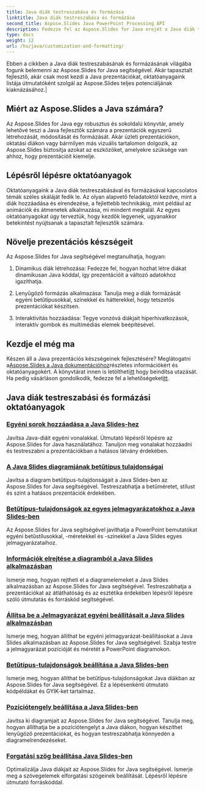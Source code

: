 ```yaml
---
title: Java diák testreszabása és formázása
linktitle: Java diák testreszabása és formázása
second_title: Aspose.Slides Java PowerPoint Processing API
description: Fedezze fel az Aspose.Slides for Java erejét a Java diák testreszabásában és formázásában. Ismerje meg oktatóanyagainkat lépésről lépésre. Növelje prezentációs készségeit.
type: docs
weight: 12
url: /hu/java/customization-and-formatting/
---
```


 Ebben a cikkben a Java diák testreszabásának és formázásának világába fogunk belemenni az Aspose.Slides for Java segítségével. Akár tapasztalt fejlesztő, akár csak most kezdi a Java prezentációkat, oktatóanyagaink listája útmutatóként szolgál az Aspose.Slides teljes potenciáljának kiaknázásához.|

## Miért az Aspose.Slides a Java számára?

Az Aspose.Slides for Java egy robusztus és sokoldalú könyvtár, amely lehetővé teszi a Java fejlesztők számára a prezentációk egyszerű létrehozását, módosítását és formázását. Akár üzleti prezentációkon, oktatási diákon vagy bármilyen más vizuális tartalomon dolgozik, az Aspose.Slides biztosítja azokat az eszközöket, amelyekre szüksége van ahhoz, hogy prezentációit kiemelje.

## Lépésről lépésre oktatóanyagok

Oktatóanyagaink a Java diák testreszabásával és formázásával kapcsolatos témák széles skáláját fedik le. Az olyan alapvető feladatoktól kezdve, mint a diák hozzáadása és elrendezése, a fejlettebb technikákig, mint például az animációk és átmenetek alkalmazása, mi mindent megtalál. Az egyes oktatóanyagokat úgy terveztük, hogy kezdők legyenek, ugyanakkor betekintést nyújtsanak a tapasztalt fejlesztők számára.

## Növelje prezentációs készségeit

Az Aspose.Slides for Java segítségével megtanulhatja, hogyan:

1. Dinamikus diák létrehozása: Fedezze fel, hogyan hozhat létre diákat dinamikusan Java kóddal, így prezentációit a változó adatokhoz igazíthatja.

2. Lenyűgöző formázás alkalmazása: Tanulja meg a diák formázását egyéni betűtípusokkal, színekkel és hátterekkel, hogy tetszetős prezentációkat készítsen.

3. Interaktivitás hozzáadása: Tegye vonzóvá diákjait hiperhivatkozások, interaktív gombok és multimédiás elemek beépítésével.

## Kezdje el még ma

 Készen áll a Java prezentációs készségeinek fejlesztésére? Meglátogatni a[Aspose.Slides a Java dokumentációhoz](https://reference.aspose.com/slides/java/)részletes információkért és oktatóanyagokért. A könyvtárat innen is letöltheti[itt](https://releases.aspose.com/slides/java/) hogy beindítsa utazását. Ha pedig vásárláson gondolkodik, fedezze fel a lehetőségeket[itt](https://purchase.aspose.com/buy).

## Java diák testreszabási és formázási oktatóanyagok
### [Egyéni sorok hozzáadása a Java Slides-hez](./adding-custom-lines-java-slides/)
Javítsa Java-diáit egyéni vonalakkal. Útmutató lépésről lépésre az Aspose.Slides for Java használatához. Tanuljon meg vonalakat hozzáadni és testreszabni a prezentációkban a hatásos látvány érdekében.
### [A Java Slides diagramjának betűtípus tulajdonságai](./font-properties-for-chart-java-slides/)
Javítsa a diagram betűtípus-tulajdonságait a Java Slides-ben az Aspose.Slides for Java segítségével. Testreszabhatja a betűméretet, stílust és színt a hatásos prezentációk érdekében.
### [Betűtípus-tulajdonságok az egyes jelmagyarázatokhoz a Java Slides-ben](./font-properties-individual-legend-java-slides/)
Az Aspose.Slides for Java segítségével javíthatja a PowerPoint bemutatókat egyéni betűstílusokkal, -méretekkel és -színekkel a Java Slides egyes jelmagyarázataihoz.
### [Információk elrejtése a diagramból a Java Slides alkalmazásban](./hide-information-chart-java-slides/)
Ismerje meg, hogyan rejtheti el a diagramelemeket a Java Slides alkalmazásban az Aspose.Slides for Java segítségével. Testreszabhatja a prezentációkat az átláthatóság és az esztétika érdekében lépésről lépésre szóló útmutatás és forráskód segítségével.
### [Állítsa be a Jelmagyarázat egyéni beállításait a Java Slides alkalmazásban](./set-legend-custom-options-java-slides/)
Ismerje meg, hogyan állíthat be egyéni jelmagyarázat-beállításokat a Java Slides alkalmazásban az Aspose.Slides for Java segítségével. Szabja testre a jelmagyarázat pozícióját és méretét a PowerPoint diagramokon.
### [Betűtípus-tulajdonságok beállítása a Java Slides-ben](./setting-font-properties-java-slides/)
Ismerje meg, hogyan állíthat be betűtípus-tulajdonságokat Java diákban az Aspose.Slides for Java segítségével. Ez a lépésenkénti útmutató kódpéldákat és GYIK-ket tartalmaz.
### [Pozíciótengely beállítása a Java Slides-ben](./setting-position-axis-java-slides/)
Javítsa ki diagramjait az Aspose.Slides for Java segítségével. Tanulja meg, hogyan állíthatja be a pozíciótengelyt a Java diákon, hogyan készíthet lenyűgöző prezentációkat, és hogyan testreszabhatja könnyedén a diagramelrendezéseket.
### [Forgatási szög beállítása Java Slides-ben](./setting-rotation-angle-java-slides/)
Optimalizálja Java diákjait az Aspose.Slides for Java segítségével. Ismerje meg a szövegelemek elforgatási szögeinek beállítását. Lépésről lépésre útmutató forráskóddal.